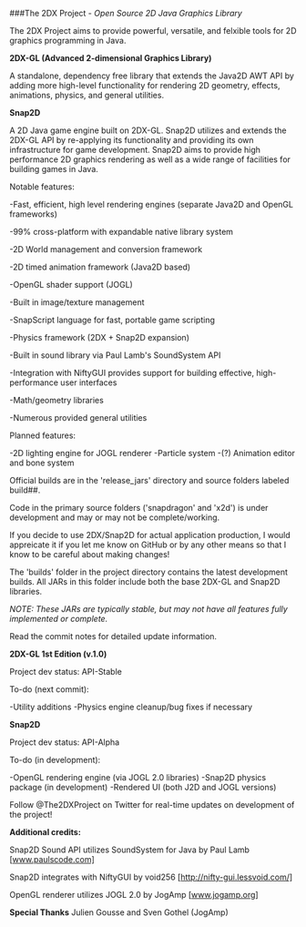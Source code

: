 ###The 2DX Project - _Open Source 2D Java Graphics Library_

The 2DX Project aims to provide powerful, versatile, and felxible tools for 2D graphics programming in Java.

**2DX-GL (Advanced 2-dimensional Graphics Library)**

A standalone, dependency free library that extends the Java2D AWT API by adding more high-level functionality for rendering 2D geometry, effects, animations, physics, and general utilities.

**Snap2D**

A 2D Java game engine built on 2DX-GL.  Snap2D utilizes and extends the 2DX-GL API by re-applying its functionality and providing its own infrastructure for game development.  Snap2D aims to provide high performance 2D graphics rendering as well as a wide range of facilities for building games in Java.

Notable features:

-Fast, efficient, high level rendering engines (separate Java2D and OpenGL frameworks)

-99% cross-platform with expandable native library system

-2D World management and conversion framework

-2D timed animation framework (Java2D based)

-OpenGL shader support (JOGL)

-Built in image/texture management

-SnapScript language for fast, portable game scripting

-Physics framework (2DX + Snap2D expansion)

-Built in sound library via Paul Lamb's SoundSystem API

-Integration with NiftyGUI provides support for building effective, high-performance user interfaces

-Math/geometry libraries

-Numerous provided general utilities

Planned features:

-2D lighting engine for JOGL renderer
-Particle system
-(?) Animation editor and bone system

Official builds are in the 'release_jars' directory and source folders labeled build##.

Code in the primary source folders ('snapdragon' and 'x2d') is under development and may or may not be complete/working.

If you decide to use 2DX/Snap2D for actual application production, I would appreicate it if you let me know on GitHub or by any other means so that I know to be careful about making changes!

The 'builds' folder in the project directory contains the latest development builds.  All JARs in this folder include both the base 2DX-GL and Snap2D libraries.

_NOTE: These JARs are typically stable, but may not have all features fully implemented or complete._

Read the commit notes for detailed update information.

**2DX-GL 1st Edition (v.1.0)**

Project dev status: API-Stable

To-do (next commit):

-Utility additions
-Physics engine cleanup/bug fixes if necessary

**Snap2D**

Project dev status: API-Alpha

To-do (in development):

-OpenGL rendering engine (via JOGL 2.0 libraries)
-Snap2D physics package (in development)
-Rendered UI (both J2D and JOGL versions)

Follow @The2DXProject on Twitter for real-time updates on development of the project!

**Additional credits:**

Snap2D Sound API utilizes SoundSystem for Java by Paul Lamb [www.paulscode.com]

Snap2D integrates with NiftyGUI by void256 [http://nifty-gui.lessvoid.com/]
	
OpenGL renderer utilizes JOGL 2.0 by JogAmp [www.jogamp.org]

**Special Thanks**
Julien Gousse and Sven Gothel (JogAmp)
